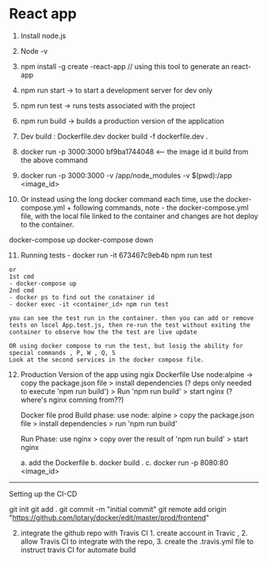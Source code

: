 # React app
1. Install node.js
2. Node -v 
3. npm install -g create -react-app  // using this tool to generate an react-app
4. npm run start -> to start a development server for dev only
5. npm run test -> runs tests associated with the project
6. npm run build -> builds a production version of the application 
7. Dev build : Dockerfile.dev 
    docker build -f dockerfile.dev .
8. docker run -p 3000:3000 bf9ba1744048  <-- the image id it build from the above command
9. docker run -p 3000:3000 -v /app/node_modules -v  $(pwd):/app  <image_id>

10. Or instead using the long docker command each time, 
use the docker-compose.yml + following commands, note - the docker-compose.yml file, with the local file linked to the container and changes are hot deploy to the container. 

docker-compose up
docker-compose down


 11. Running tests
    - docker run -it 673467c9eb4b npm run test

    or 
    1st cmd 
    - docker-compose up
    2nd cmd
    - docker ps to find out the conatainer id
    - docker exec -it <container_id> npm run test

    you can see the test run in the container. then you can add or remove tests on locel App.test.js, then re-run the test without exiting the container to observe how the the test are live update

    OR using docker compose to run the test, but losig the ability for special commands , P, W , Q, S
    Look at the second services in the docker compose file. 

12. Production Version of the app using ngix
    Dockerfile 
    Use node:alpine -> copy the package.json file > install dependencies (? deps only needed to execute 'npm run build') > Run 'npm run build' > start nginx (? where's nginx comning from??)

    Docker file prod
    Build phase: use node: alpine > copy the package.json file > install dependencies > run 'npm run build'

    Run Phase: use nginx > copy over the result of 'npm run build' > start nginx

    a. add the Dockerfile
    b. docker build .
    c. docker run -p 8080:80 <image_id>    




--------------------------------------------------------
Setting up the CI-CD

 git init
 git add .
 git commit -m "initial commit"
 git remote add origin "https://github.com/lotary/docker/edit/master/prod/frontend"


2. integrate the github repo with Travis CI 1. create account in Travic , 2. allow Travis CI to integrate with the repo, 3. create the .travis.yml file to instruct travis CI for automate build 

